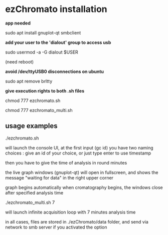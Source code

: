 # ezChromato installation

**app needed**

sudo apt install gnuplot-qt smbclient

**add your user to the 'dialout' group to access usb**

sudo usermod -a -G dialout $USER

(need reboot)

**avoid /dev/ttyUSB0 disconnections on ubuntu**

sudo apt remove brltty

**give execution rights to both .sh files**

chmod 777 ezchromato.sh

chmod 777 ezchromato_multi.sh

## usage examples


 ./ezchromato.sh
 
will launch the console UI, at the first input (gc id) you have two naming choices :
give an id of your choice, or just type enter to use timestamp 

then you have to give the time of analysis in round minutes

the live graph windows (gnuplot-qt) will open in fullscreen, and shows the message "waiting for data" in the right upper corner

graph begins automatically when cromatography begins, the windows close after specified analysis time


./ezchromato_multi.sh 7

will launch infinite acquisition loop with 7 minutes analysis time

in all cases, files are stored in ./ezChromato/data folder, and send via network to smb server if you activated the option
